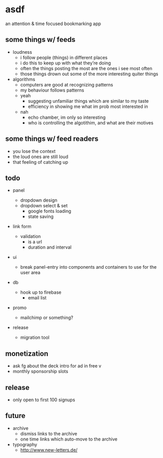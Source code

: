 # asdf
an attention & time focused bookmarking app

## some things w/ feeds
- loudness
  - i follow people (things) in different places
  - i do this to keep up with what they’re doing
  - often the things posting the most are the ones i see most often
  - those things drown out some of the more interesting quiter things
- algorithms
  - computers are good at recognizing patterns
  - my behaviour follows patterns
  - yeah
    - suggesting unfamiliar things which are similar to my taste
    - efficiency in showing me what im prob most interested in
  - nah
    - echo chamber, im only so interesting
    - who is controlling the algotithim, and what are their motives

## some things w/ feed readers
- you lose the context
- the loud ones are still loud
- that feeling of catching up

## todo
- panel
  - dropdown design
  - dropdown select & set
    - google fonts loading
    - state saving
- link form
  - validation
    - is a url
    - duration and interval
- ui
  - break panel-entry into components and containers
    to use for the user area
- db
  - hook up to firebase
    - email list

- promo
  - mailchimp or something?
- release
  - migration tool

## monetization
- ask fg about the deck intro for ad in free v
- monthly sponsorship slots

## release
- only open to first 100 signups

## future
- archive
  - dismiss links to the archive
  - one time links which auto-move to the archive
- typography
  - http://www.new-letters.de/